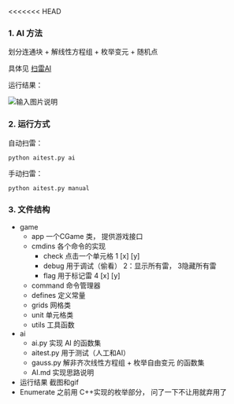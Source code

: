 <<<<<<< HEAD
### 1. AI 方法

划分连通块 + 解线性方程组 + 枚举变元 + 随机点

具体见 [扫雷AI](ai\AI.md)

运行结果：

![输入图片说明](https://gitee.com/xuaii/boom/blob/master/%E8%BF%90%E8%A1%8C%E7%BB%93%E6%9E%9C/impicture_20210421_030325.png "在这里输入图片标题")

### 2. 运行方式

自动扫雷：

```shell
python aitest.py ai
```

手动扫雷：

```shell
python aitest.py manual
```

### 3. 文件结构

* game
  * app                  一个CGame 类， 提供游戏接口
  * cmdins      	  各个命令的实现
    * check       点击一个单元格 1 [x] [y]
    * debug      用于调试（偷看） 2：显示所有雷， 3隐藏所有雷
    * flag           用于标记雷 4 [x] [y]
  * command      命令管理器
  * defines           定义常量
  * grids               网格类
  * unit                 单元格类
  * utils                工具函数
* ai
  * ai.py                       实现 AI 的函数集
  * aitest.py                用于测试（人工和AI）
  * gauss.py			    解非齐次线性方程组 + 枚举自由变元 的函数集
  * AI.md                     实现思路说明
* 运行结果                截图和gif
* Enumerate            之前用 C++实现的枚举部分， 问了一下不让用就弃用了

